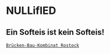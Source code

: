 # NULLifIED
Ein Softeis ist kein Softeis!
---
[`Brücken-Bau-Kombinat Rostock`](https://MainStrEAm0815.github.io/Start/)

